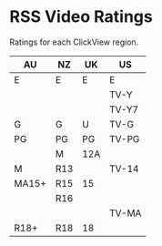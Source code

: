 # RSS Video Ratings

Ratings for each ClickView region.

| AU    | NZ  | UK  | US    |
|-------|-----|-----|-------|
| E     | E   | E   | E     |
|       |     |     | TV-Y  |
|       |     |     | TV-Y7 |
| G     | G   | U   | TV-G  |
| PG    | PG  | PG  | TV-PG |
|       | M   | 12A |       |
| M     | R13 |     | TV-14 |
| MA15+ | R15 | 15  |       |
|       | R16 |     |       |
|       |     |     | TV-MA |
| R18+  | R18 | 18  |       |
